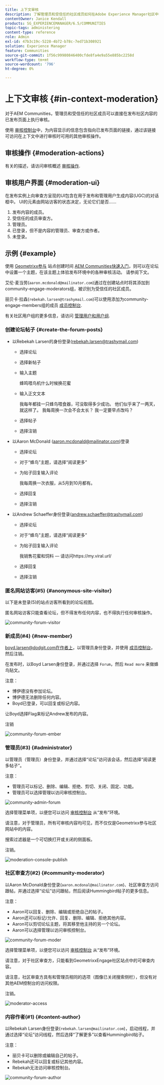 ```yaml
---
title: 上下文审核
description: 了解管理员和受信任的社区成员如何在Adobe Experience Manager社区中执行审查方操作。
contentOwner: Janice Kendall
products: SG_EXPERIENCEMANAGER/6.5/COMMUNITIES
topic-tags: administering
content-type: reference
role: Admin
exl-id: 47b3c19c-5228-4b72-b78c-7ed71b308921
solution: Experience Manager
feature: Communities
source-git-commit: 1f56c99980846400cfde8fa4e9a55e885bc2258d
workflow-type: tm+mt
source-wordcount: '796'
ht-degree: 0%

---
```


# 上下文审核 {#in-context-moderation}

对于AEM Communities，管理员和受信任的社区成员可以直接在发布社区内容的已发布页面上执行审核。

使用 [审核控制台](moderation.md)中，为内容显示的信息包含指向已发布页面的链接，通过该链接可访问在上下文中进行审核时可用的其他审核操作。

## 审核操作 {#moderation-actions}

有关的描述，请访问审核概述 [审核操作](moderate-ugc.md#moderation-actions).

## 审核用户界面 {#moderation-ui}

在发布实例上向审查方呈现的UI包含在用于发布和管理用户生成内容(UGC)的对话框中。 UI的元素由网站访客的状态决定，无论它们是否……

1. 发布内容的成员。
1. 受信任的成员审查方。
1. 管理员。
1. 已登录，但不是内容的管理员、审查方或作者。
1. 未登录。

## 示例 {#example}

使用 [Geometrixx参与](http://localhost:4503/content/sites/engage/en.html) 站点创建时间 [AEM Communities快速入门](getting-started.md)，则可以在论坛中设置一个主题，在该主题上体验发布环境中的各种审核活动。 请参阅下文。

艾伦·麦当劳(`aaron.mcdonald@mailinator.com`)通过在创建站点时将其添加到community-engage-moderators组，被识别为受信任的社区成员。

丽贝卡·拉森(`rebekah.larsen@trashymail.com`)可以使用添加为community-engage-members组的成员 [成员控制台](members.md).

有关社区用户组的更多信息，请访问 [管理用户和用户组](users.md).

### 创建论坛帖子 {#create-the-forum-posts}

* 以Rebekah Larsen的身份登录(rebekah.larsen@trashymail.com)

   * 选择论坛
   * 选择新帖子
   * 输入主题

     蜂鸣喂鸟机什么时候换花蜜

   * 输入正文文本

     我每年都挂一只蜂鸟喂食器，可没取得多少成功。 他们似乎来了一两天，就这样了。 我每周换一次会不会太长？ 我一定要早点改吗？

   * 选择帖子
   * 选择注销

* 以Aaron McDonald (aaron.mcdonald@mailinator.com)登录

   * 选择论坛
   * 对于“蜂鸟”主题，请选择“阅读更多”
   * 为帖子回复输入评论

     我每周换一次衣服，从5月到10月都有。

   * 选择回复
   * 选择注销

* 以Andrew Schaeffer身份登录(andrew.schaeffer@trashymail.com)

   * 选择论坛
   * 对于“蜂鸟”主题，请选择“阅读更多”
   * 为帖子回复输入评论

     我销售花蜜和饲料 — 请访问https://my.viral.url/

   * 选择回复
   * 选择注销

### 匿名网站访客(#5) {#anonymous-site-visitor}

以下是未登录(5)的站点访客所看到的论坛视图。

匿名网站访客只能查看论坛，但不得发布任何内容，也不得执行任何审核操作。

![community-forum-visitor](assets/community-forum-visitor.png)

### 新成员(#4) {#new-member}

boyd.larsen@dodgit.com在作者上，以管理员身份登录，并使用 [成员控制台](members.md)，然后注销。

在发布时，以Boyd Larsen身份登录，并通过选择 `Forum`，然后 `Read more` 来做蜂鸟贴文。

注意：

* 博伊德没有参加论坛。
* 博伊德无法删除任何内容。
* Boyd已登录，可以回复或标记内容。

让Boyd选择Flag来标记Andrew发布的内容。

注销

![community-forum-ember](assets/community-forum-member.png)

### 管理员(#3) {#administrator}

以管理员（管理员）身份登录，并通过选择“论坛”访问该会话，然后选择“阅读更多帖子”。

注意：

* 管理员可以标记、删除、编辑、拒绝、剪切、关闭、固定、功能。
* 管理员可以选择管理以访问审核控制台。

![community-admin-forum](assets/community-admin-forum.png)

选择管理菜单项，以便您可以访问 [审核控制台](moderation.md) 从“发布”环境。

请注意，对于管理员，所有可审核内容均可见，而不仅仅是Geometrixx参与社区网站中的内容。

搜索过滤器是一个可切换打开或关闭的侧面板。

注销。

![moderation-console-publish](assets/moderation-console-publish.png)

### 社区审查方(#2) {#community-moderator}

以Aaron McDonald身份登录(`aaron.mcdonal@mailinator.com`)、社区审查方访问跟帖，并通过选择“论坛”访问跟帖，然后阅读Hummingbird帖子的更多信息。

注意：

* Aaron可以回复、删除、编辑或拒绝自己的帖子。
* Aaron还可以标记/允许、回复、删除、编辑、拒绝其他内容。
* Aaron可以剪切论坛主题，将其移至他主持的另一个论坛。
* Aaron可以选择管理以访问审核控制台。

![community-forum-moder](assets/community-forum-moderator.png)

选择管理菜单项，以便您可以访问 [审核控制台](moderation.md) 从“发布”环境。

请注意，对于社区审查方，只能看到GeometrixxEngage社区站点中的可审查内容。

请注意，社区审查方具有和管理员相同的选项（图像已关闭搜索侧栏），但没有对其他AEM控制台的访问权限。

注销。

![moderator-access](assets/moderator-access.png)

### 内容作者(#1) {#content-author}

以Rebekah Larsen身份登录(`rebekah.larsen@mailinator.com`)，启动线程，并通过选择“论坛”访问线程，然后选择“了解更多”以查看Hummingbird帖子。

注意：

* 丽贝卡可以删除或编辑自己的帖子。
* Rebekah还可以回复或标记其他内容。
* Rebekah无法访问审核控制台。

![community-forum-author](assets/community-forum-author.png)
